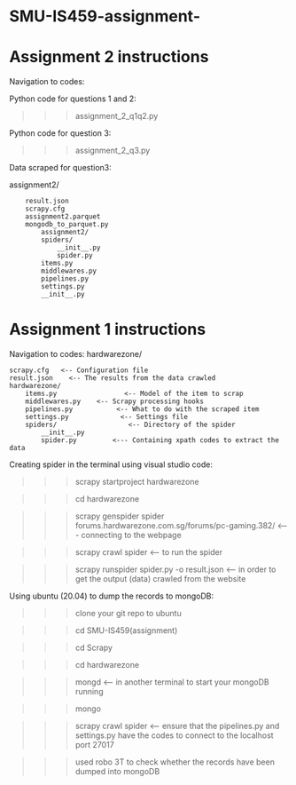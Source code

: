 # SMU-IS459-assignment-
# Assignment 2 instructions

Navigation to codes:


Python code for questions 1 and 2:

>>> assignment_2_q1q2.py


Python code for question 3:

>>> assignment_2_q3.py


Data scraped for question3:

assignment2/

		result.json   
		scrapy.cfg
		assignment2.parquet
		mongodb_to_parquet.py
        	assignment2/
			spiders/
				__init__.py
				spider.py
			items.py
			middlewares.py
			pipelines.py
			settings.py
			__init__.py



# Assignment 1 instructions

Navigation to codes:
hardwarezone/

    scrapy.cfg   <-- Configuration file
    result.json    <-- The results from the data crawled
    hardwarezone/
        items.py                 <-- Model of the item to scrap
        middlewares.py    <-- Scrapy processing hooks
        pipelines.py           <-- What to do with the scraped item
        settings.py             <-- Settings file
        spiders/                  <-- Directory of the spider
            __init__.py
            spider.py         <--- Containing xpath codes to extract the data

Creating spider in the terminal using visual studio code:

>>> scrapy startproject hardwarezone

>>> cd  hardwarezone

>>> scrapy genspider spider forums.hardwarezone.com.sg/forums/pc-gaming.382/        <--- connecting to the webpage

>>> scrapy crawl spider           <-- to run the spider

>>> scrapy runspider spider.py -o result.json       <-- in order to get the output (data) crawled from the website        

Using ubuntu (20.04) to dump the records to mongoDB:

>>> clone your git repo to ubuntu

>>> cd SMU-IS459(assignment)

>>> cd Scrapy

>>> cd hardwarezone

>>> mongd       <-- in another terminal to start your mongoDB running

>>> mongo

>>> scrapy crawl spider                <-- ensure that the pipelines.py and settings.py have the codes to connect to the localhost
                                         port 27017

>>> used robo 3T to check whether the records have been dumped into mongoDB
